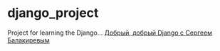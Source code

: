 # django_project
Project for learning the Django...
[Добрый, добрый Django с Сергеем Балакиревым](https://stepik.org/course/183363/syllabus)


